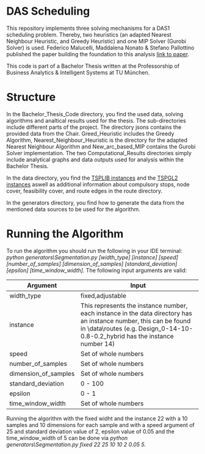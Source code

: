 # DAS Scheduling
This repository implements three solving mechanisms for a DAS1 scheduling problem. Thereby, two heuristics (an adapted
Nearest Neighbour Heuristic, and Greedy Heuristic) and one MIP Solver (Gurobi Solver) is used.
Federico Malucelli, Maddalena Nonato & Stefano Pallottino published the paper building the foundation to this analysis [link to paper](https://link.springer.com/chapter/10.1057/9780230372924_8).

This code is part of a Bachelor Thesis written at the Professorship of Business Analytics & Intelligent Systems at TU München.

# Structure
In the Bachelor_Thesis_Code directory, you find the used data, solving algorithms and analtical results used for the thesis.
The sub-directories include different parts of the project. The directory jsons contains the provided data from the Chair.
Greed_Heuristic includes the Greedy Algorithm, Nearest_Neighbour_Heuristic is the directory for the adapted Nearest Neighbour Algorithm and New_arc_based_MIP contains the Gurobi Solver implementation. The two Computational_Results directories simply include analytical graphs and data outputs used for analysis within the Bachelor Thesis.




In the data directory, you find the [TSPLIB instances](http://comopt.ifi.uni-heidelberg.de/software/TSPLIB95/) and the [TSPGL2 instances](https://w1.cirrelt.ca/~errico/#Instances) aswell as additional information about compulsory stops, node cover, feasibility cover, and route edges in the route directory.

In the generators directory, you find how to generate the data from the mentioned data sources to be used for the algorithm.

# Running the Algorithm
To run the algorithm you should run the following in your IDE terminal: *python generators\Segmentation.py [width_type] [instance] [speed] [number_of_samples] [dimension_of_samples] [standard_deviation] [epsilon] [time_window_width].* The following input arguments are valid:

| Argument | Input|
| ---------|----------|
| width_type | fixed,adjustable |
| instance | This represents the instance number, each instance in the data directory has an instance number, this can be found in \data\routes (e.g. Design_0-14-10-0.8-0.2_hybrid has the instance number 14) |
| speed | Set of whole numbers |
| number_of_samples | Set of whole numbers |
| dimension_of_samples | Set of whole numbers |
| standard_deviation | 0 - 100 |
| epsilon | 0 - 1  |
| time_window_width | Set of whole numbers |

Running the algorithm with the fixed widht and the instance 22 with a 10 samples and 10 dimensions for each sample and with a speed argument of 25 and standard deviation value of 2, epsilon value of 0.05 and the time_window_width of 5 can be done via *python generators\Segmentation.py fixed 22 25 10 10 2 0.05 5.*
